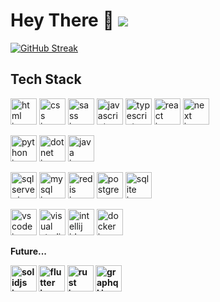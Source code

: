<h1 align="left">Hey There 👋 <a href="https://www.codewars.com/users/Igroman4ik228"><img src="https://www.codewars.com/users/Igroman4ik228/badges/micro" /></a></h1>

<p align="left">
  <a href="https://github.com/Igroman4ik228"><img src="https://streak-stats.demolab.com?user=Igroman4ik228&theme=dark&background=0D1117&currStreakLabel=EBEBEB" alt="GitHub Streak" /></a>
</p>

<h2 align="left">Tech Stack</h2>

<p align="left">
  <a href="https://html.spec.whatwg.org/multipage/"><img height="42" width="42" src="https://skills.syvixor.com/api/icons?i=html" alt="html icon" /></a>
  <a href="https://www.w3.org/Style/CSS/"><img height="42" width="42" src="https://skills.syvixor.com/api/icons?i=css" alt="css icon" /></a>
  <a href="https://sass-lang.com/"><img height="42" width="42" src="https://skills.syvixor.com/api/icons?i=sass" alt="sass icon" /></a>
  <a href="https://ecma-international.org/"><img height="42" width="42" src="https://skills.syvixor.com/api/icons?i=js" alt="javascript icon" /></a>
  <a href="https://www.typescriptlang.org/"><img height="42" width="42" src="https://skills.syvixor.com/api/icons?i=ts" alt="typescript icon" /></a>
  <a href="https://react.dev/"><img height="42" width="42" src="https://skills.syvixor.com/api/icons?i=react" alt="react icon" /></a>
  <a href="https://nextjs.org/"><img height="42" width="42" src="https://skills.syvixor.com/api/icons?i=nextjs" alt="next icon" /></a> 
</p>

<p align="left">
  <a href="https://www.python.org/"><img height="42" width="42" src="https://skills.syvixor.com/api/icons?i=python" alt="python icon" /></a>
  <a href="https://dotnet.microsoft.com/"><img height="42" width="42" src="https://skills.syvixor.com/api/icons?i=dotnet" alt="dotnet icon" /></a>
  <a href="https://www.java.com/"><img height="42" width="42" src="https://skills.syvixor.com/api/icons?i=java" alt="java icon" /></a>
</p>

<p align="left">
  <a href="http://www.microsoft.com/sqlserver"><img height="42" width="42" src="https://skills.syvixor.com/api/icons?i=sqlserver" alt="sqlserver icon" /></a>
  <a href="https://www.mysql.com/"><img height="42" width="42" src="https://skills.syvixor.com/api/icons?i=mysql" alt="mysql icon" /></a>
  <a href="https://redis.io/"><img height="42" width="42" src="https://skills.syvixor.com/api/icons?i=redis" alt="redis icon" /></a>
  <a href="https://www.postgresql.org/"><img height="42" width="42" src="https://skills.syvixor.com/api/icons?i=postgresql" alt="postgres icon" /></a>
  <a href="https://www.sqlite.org/"><img height="42" width="42" src="https://skills.syvixor.com/api/icons?i=sqlite" alt="sqlite icon" /></a>
</p>

<p align="left">
  <a href="https://code.visualstudio.com/"><img height="42" width="42" src="https://skills.syvixor.com/api/icons?i=vscode" alt="vscode icon" /></a>
  <a href="https://visualstudio.microsoft.com/"><img height="42" width="42" src="https://skills.syvixor.com/api/icons?i=visualstudio" alt="visual studio icon" /></a>
  <a href="https://www.jetbrains.com/"><img height="42" width="42" src="https://skills.syvixor.com/api/icons?i=intellijidea" alt="intellij idea icon" /></a>
  <a href="https://www.docker.com/"><img height="42" width="42" src="https://skills.syvixor.com/api/icons?i=docker" alt="docker icon" /></a>
</p>

<b>Future...<b>
<p align="left">
  <a href="https://www.solidjs.com/"><img height="42" width="42" src="https://skills.syvixor.com/api/icons?i=solidjs" alt="solidjs icon" /></a>
  <a href="https://flutter.dev/"><img height="42" width="42" src="https://skills.syvixor.com/api/icons?i=flutter" alt="flutter icon" /></a>
  <a href="https://rust-lang.org/"><img height="42" width="42" src="https://skills.syvixor.com/api/icons?i=rust" alt="rust icon" /></a>
  <a href="https://graphql.org/"><img height="42" width="42" src="https://skills.syvixor.com/api/icons?i=graphql" alt="graphql icon" /></a>
</p>

<!-- <h2 align="left">Social</h2>
<p align="left">
  <img height="42" width="42" src="https://cdn.simpleicons.org/youtube" />
  <img height="42" width="42" src="https://cdn.simpleicons.org/twitch" />
  <img height="42" width="42" src="https://cdn.simpleicons.org/telegram" />
  <img height="42" width="42" src="https://cdn.simpleicons.org/curseforge" />
  <img height="42" width="42" src="https://cdn.simpleicons.org/modrinth" />
</p> -->

